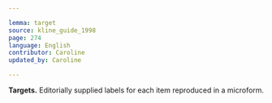 ```yaml
---

lemma: target
source: kline_guide_1998
page: 274
language: English
contributor: Caroline
updated_by: Caroline

---
```


**Targets.** Editorially supplied labels for each item reproduced in a microform.
